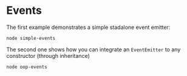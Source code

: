 
# Events

The first example demonstrates a simple stadalone event emitter:

    node simple-events

The second one shows how you can integrate an `EventEmitter` to any
constructor (through inheritance)

    node oop-events

